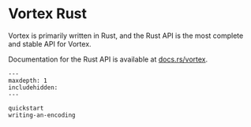 # Vortex Rust

Vortex is primarily written in Rust, and the Rust API is the most complete and stable API for Vortex.

Documentation for the Rust API is available at [docs.rs/vortex](https://docs.rs/vortex).

```{toctree}
---
maxdepth: 1
includehidden:
---

quickstart
writing-an-encoding
```
